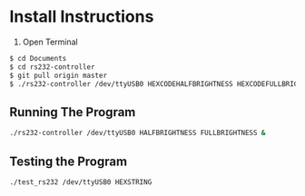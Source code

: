 # Install Instructions

1. Open Terminal

```bash
$ cd Documents
$ cd rs232-controller
$ git pull origin master
$ ./rs232-controller /dev/ttyUSB0 HEXCODEHALFBRIGHTNESS HEXCODEFULLBRIGHTNESS &
```

## Running The Program

```bash
./rs232-controller /dev/ttyUSB0 HALFBRIGHTNESS FULLBRIGHTNESS &
```

## Testing the Program

```bash
./test_rs232 /dev/ttyUSB0 HEXSTRING
```